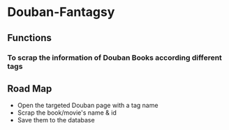 # Douban-Fantagsy
## Functions
### To scrap the information of Douban Books according different tags

## Road Map
- Open the targeted Douban page with a tag name
- Scrap the book/movie's name & id
- Save them to the database
